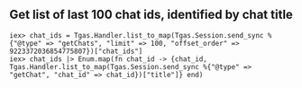 ## Get list of last 100 chat ids, identified by chat title

    iex> chat_ids = Tgas.Handler.list_to_map(Tgas.Session.send_sync %{"@type" => "getChats", "limit" => 100, "offset_order" => 9223372036854775807})["chat_ids"]
    iex> chat_ids |> Enum.map(fn chat_id -> {chat_id, Tgas.Handler.list_to_map(Tgas.Session.send_sync %{"@type" => "getChat", "chat_id" => chat_id})["title"]} end)
